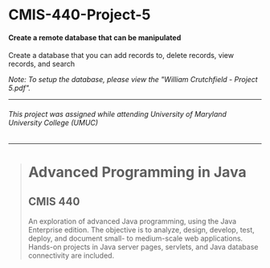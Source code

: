 # CMIS-440-Project-5
#### Create a remote database that can be manipulated

Create a database that you can add records to, delete records, view records, and search  

_Note: To setup the database, please view the "William Crutchfield - Project 5.pdf"._

---
###### This project was assigned while attending University of Maryland University College (UMUC)
---

><h1>Advanced Programming in Java</h1>
><h2>CMIS 440</h2>
><p>An exploration of advanced Java programming, using the Java Enterprise edition. The objective is to analyze, design, develop, test, deploy, and document small- to medium-scale web applications. Hands-on projects in Java server pages, servlets, and Java database connectivity are included.</p>
